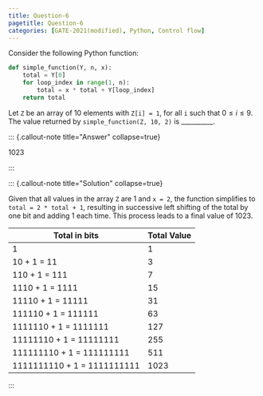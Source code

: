 ```yaml
---
title: Question-6
pagetitle: Question-6
categories: [GATE-2021(modified), Python, Control flow]
---
```


Consider the following Python function:

```python
def simple_function(Y, n, x):
    total = Y[0]
    for loop_index in range(1, n):
        total = x * total + Y[loop_index]
    return total
```

Let `Z` be an array of 10 elements with `Z[i] = 1`, for all `i` such that $0 \leq i \leq 9$. The value returned by `simple_function(Z, 10, 2)` is __________.



::: {.callout-note title="Answer" collapse=true}

$1023$

:::



::: {.callout-note title="Solution" collapse=true}

Given that all values in the array `Z` are 1 and `x = 2`, the function simplifies to `total = 2 * total + 1`, resulting in successive left shifting of the total by one bit and adding 1 each time. This process leads to a final value of 1023.

| Total in bits | Total Value |
|------------|-------------|
| 1          | 1           |
| 10 + 1 = 11| 3           |
| 110 + 1 = 111| 7         |
| 1110 + 1 = 1111| 15      |
| 11110 + 1 = 11111| 31   |
| 111110 + 1 = 111111| 63|
| 1111110 + 1 = 1111111| 127|
| 11111110 + 1 = 11111111| 255|
| 111111110 + 1 = 111111111| 511|
| 1111111110 + 1 = 1111111111| 1023|

:::